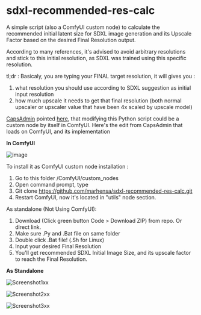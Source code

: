 # sdxl-recommended-res-calc
A simple script (also a ComfyUI custom node) to calculate the recommended initial latent size for SDXL image generation and its Upscale Factor based on the desired Final Resolution output.

According to many references, it's advised to avoid arbitrary resolutions and stick to this initial resolution, as SDXL was trained using this specific resolution.

tl;dr : Basicaly, you are typing your FINAL target resolution, it will gives you :
1. what resolution you should use according to SDXL suggestion as initial input resolution
2. how much upscale it needs to get that final resolution (both normal upscaler or upscaler value that have been 4x scaled by upscale model)

[CapsAdmin](https://github.com/marhensa/sdxl-recommended-res-calc/issues/1#issue-1837648293) pointed [here](https://www.reddit.com/r/StableDiffusion/comments/15iou69/comment/juvgrqn/?utm_source=reddit&utm_medium=web2x&context=3), that modifying this Python script could be a custom node by itself in ComfyUI. Here's the edit from CapsAdmin that loads on ComfyUI, and its implementation

**In ComfyUI**

![image](https://github.com/marhensa/sdxl-recommended-res-calc/assets/816600/dc295c55-8ad6-4fb3-890f-1831d82c83d6)

To install it as ComfyUI custom node installation :
1. Go to this folder /ComfyUI/custom_nodes
2. Open command prompt, type
3. Git clone https://github.com/marhensa/sdxl-recommended-res-calc.git
4. Restart ComfyUI, now it's located in "utils" node section.


As standalone (Not Using ComfyUI):
1. Download (Click green button Code > Download ZIP) from repo. Or direct link.
2. Make sure .Py and .Bat file on same folder
3. Double click .Bat file! (.Sh for Linux)
4. Input your desired Final Resolution
5. You'll get recommended SDXL Initial Image Size, and its upscale factor to reach the Final Resolution.


**As Standalone**

![Screenshot1xx](https://github.com/marhensa/sdxl-recommended-res-calc/assets/816600/9dfebf48-c324-4459-bd8d-009689fc8964)

![Screenshot2xx](https://github.com/marhensa/sdxl-recommended-res-calc/assets/816600/f229e761-ccaa-45ab-aa45-3e004fc2631e)

![Screenshot3xx](https://github.com/marhensa/sdxl-recommended-res-calc/assets/816600/605ec1c0-1ef4-41a3-bb8e-3da39495a0de)

